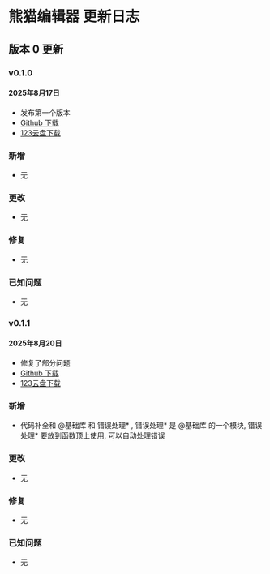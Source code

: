 # 熊猫编辑器 更新日志

## 版本 0 更新

### v0.1.0
#### 2025年8月17日
- 发布第一个版本
- [Github 下载](https://github.com/cxfjh/PandaEditor/releases/tag/v0.1.0)
- [123云盘下载](https://www.123pan.com/s/IzrNjv-cAd7A)
  
### 新增
- 无

### 更改
- 无

### 修复
- 无

### 已知问题
- 无

### v0.1.1
#### 2025年8月20日
- 修复了部分问题
- [Github 下载](https://github.com/cxfjh/PandaEditor/releases/tag/v0.1.1)
- [123云盘下载](https://www.123pan.com/s/IzrNjv-cAd7A)

### 新增
- 代码补全和 @基础库 和 错误处理* , 错误处理* 是 @基础库 的一个模块, 错误处理* 要放到函数顶上使用, 可以自动处理错误

### 更改
- 无

### 修复
- 无

### 已知问题
- 无